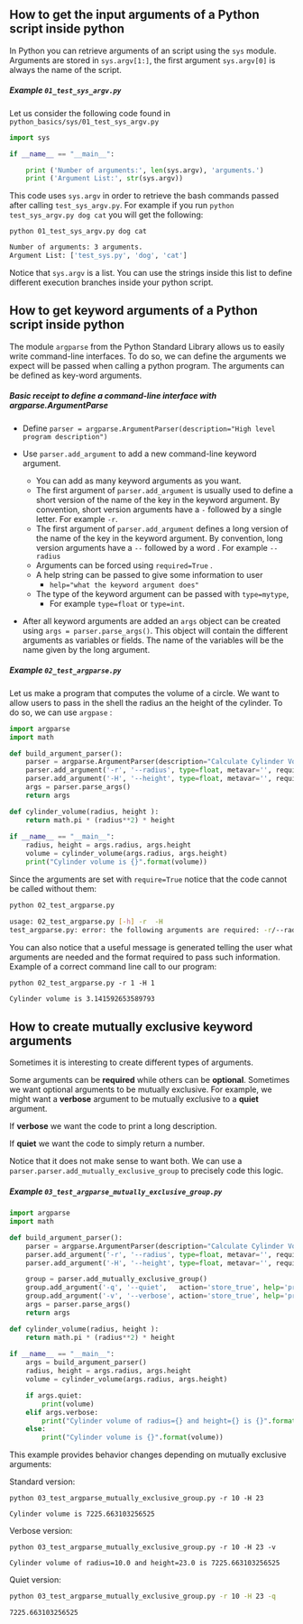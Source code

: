 



## How to get the input arguments of a Python script inside python

In Python you can retrieve arguments of an script using the `sys` module.
Arguments are stored in `sys.argv[1:]`, the first argument `sys.argv[0]` is always
the name of the script.



##### Example `01_test_sys_argv.py`

Let us consider  the following code found in `python_basics/sys/01_test_sys_argv.py`

```python
import sys

if __name__ == "__main__":

	print ('Number of arguments:', len(sys.argv), 'arguments.')
	print ('Argument List:', str(sys.argv))
```

This code uses `sys.argv` in order to retrieve the bash commands passed after calling `test_sys_argv.py`. For example if you run `python test_sys_argv.py dog cat` you will get the following:

```
python 01_test_sys_argv.py dog cat
```

```bash
Number of arguments: 3 arguments.
Argument List: ['test_sys.py', 'dog', 'cat']
```

Notice that `sys.argv` is a list. You can use the strings inside this list to define different execution branches inside your python script. 



## How to get keyword arguments of a Python script inside python

The module `argparse` from the Python Standard Library allows us to easily write command-line interfaces. To do so, we can define the arguments we expect will be passed when calling a python program. The arguments can be defined as key-word arguments. 



##### Basic receipt to define a command-line interface with argparse.ArgumentParse

- Define `parser = argparse.ArgumentParser(description="High level program description")`

- Use `parser.add_argument` to add a new command-line keyword argument. 
  - You can add as many keyword arguments as you want.
  - The first argument of `parser.add_argument`  is usually used to define a short version of the name of the key in the keyword argument. By convention, short version arguments have a `-`  followed by a single letter.  For example `-r`.
  - The first argument of `parser.add_argument` defines a  long version of the name of the key in the keyword argument.   By convention, long version arguments have a `--`  followed by a word . For example `--radius`
  - Arguments can be forced using  `required=True` .
  - A help string can be passed to give some information to user 
    - `help="what the keyword argument does"`
  - The type of the keyword argument can be passed with  `type=mytype`, 
    - For example `type=float` or `type=int`.
  
- After all keyword arguments are added an `args` object can be created using `args = parser.parse_args()`. This object will contain the different arguments as variables or fields. The name of the variables will be the name given by the long argument.

  

##### Example `02_test_argparse.py`

Let us make a program that computes the volume of a circle. We want to allow users to pass in the shell the radius an the height of the cylinder. To do so,  we can use `argpase` : 

```python
import argparse
import math

def build_argument_parser():
    parser = argparse.ArgumentParser(description="Calculate Cylinder Volume")
    parser.add_argument('-r', '--radius', type=float, metavar='', required=True, help='Radius of the cylinder')
    parser.add_argument('-H', '--height', type=float, metavar='', required=True, help='height of the cylinder')
    args = parser.parse_args()
    return args

def cylinder_volume(radius, height ):
    return math.pi * (radius**2) * height
    
if __name__ == "__main__":
    radius, height = args.radius, args.height
    volume = cylinder_volume(args.radius, args.height)
    print("Cylinder volume is {}".format(volume))
```

Since the arguments are set with `require=True` notice that the code cannot be called without them:

```bash
python 02_test_argparse.py
```

````bash
usage: 02_test_argparse.py [-h] -r  -H
test_argparse.py: error: the following arguments are required: -r/--radius, -H/--height
````

You can also notice that a useful message is generated telling the user what arguments are needed and the format  required to  pass such information. Example of a correct command line call to our program:

```
python 02_test_argparse.py -r 1 -H 1
```

```bash
Cylinder volume is 3.141592653589793
```





## How to create mutually exclusive keyword arguments

Sometimes it is interesting to create different types of arguments.

Some arguments can be **required** while others can be **optional**. Sometimes we want optional arguments to be mutually exclusive. For example, we might want a **verbose** argument to be mutually exclusive to a **quiet** argument.

If **verbose** we want the code to print a long description.

If **quiet** we want the code to simply return a number.

Notice that it does not make sense to want both. We can use a `parser.parser.add_mutually_exclusive_group` to precisely code this logic.



##### Example `03_test_argparse_mutually_exclusive_group.py`

```python
import argparse
import math

def build_argument_parser():
    parser = argparse.ArgumentParser(description="Calculate Cylinder Volume")
    parser.add_argument('-r', '--radius', type=float, metavar='', required=True, help='Radius of the cylinder')
    parser.add_argument('-H', '--height', type=float, metavar='', required=True, help='height of the cylinder')

    group = parser.add_mutually_exclusive_group()
    group.add_argument('-q', '--quiet',   action='store_true', help='print quiet, returns a single number')
    group.add_argument('-v', '--verbose', action='store_true', help='print verbose, returns an explanation and numbers')
    args = parser.parse_args()
    return args

def cylinder_volume(radius, height ):
    return math.pi * (radius**2) * height
    
if __name__ == "__main__":
	args = build_argument_parser()
    radius, height = args.radius, args.height
    volume = cylinder_volume(args.radius, args.height)

    if args.quiet:
        print(volume)
    elif args.verbose:
        print("Cylinder volume of radius={} and height={} is {}".format(radius, height, volume))
    else:
        print("Cylinder volume is {}".format(volume))
```

This example provides behavior changes depending on mutually exclusive arguments:

Standard version:

```
python 03_test_argparse_mutually_exclusive_group.py -r 10 -H 23
```

```
Cylinder volume is 7225.663103256525
```

Verbose version:

```
python 03_test_argparse_mutually_exclusive_group.py -r 10 -H 23 -v
```

```
Cylinder volume of radius=10.0 and height=23.0 is 7225.663103256525
```

Quiet version:

```bash
python 03_test_argparse_mutually_exclusive_group.py -r 10 -H 23 -q
```

```
7225.663103256525
```

